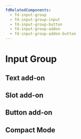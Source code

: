 ```yaml
---
fdRelatedComponents:
  - fd-input-group
  - fd-input-group-input
  - fd-input-group-button
  - fd-input-group-addon
  - fd-input-group-addon-button
---
```


# Input Group

## Text add-on

<d-example name="input-group-slot-addon-text">
</d-example>

## Slot add-on

<d-example name="input-group-slot-addon-icon">
</d-example>

## Button add-on

<d-example name="input-group-slot-addon-button">
</d-example>

## Compact Mode

<d-example name="input-group-compact">
</d-example>
